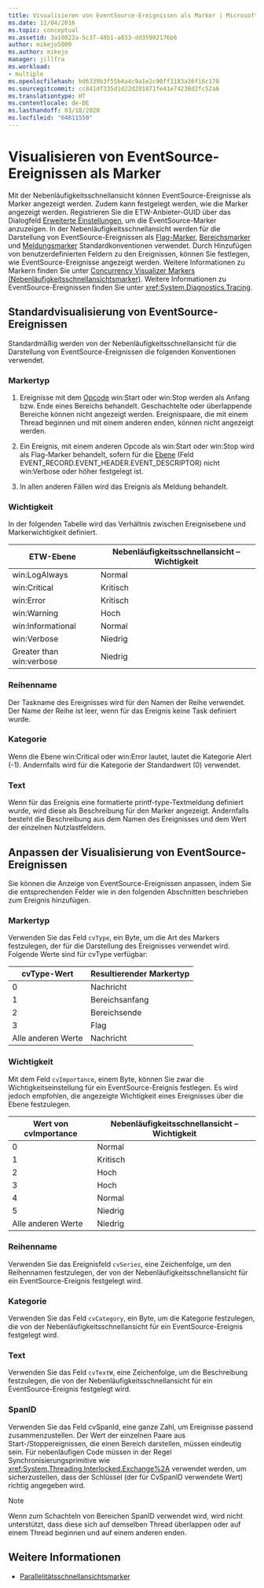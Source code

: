 ```yaml
---
title: Visualisieren von EventSource-Ereignissen als Marker | Microsoft-Dokumentation
ms.date: 11/04/2016
ms.topic: conceptual
ms.assetid: 3a10022a-5c37-48b1-a833-dd35902176b6
author: mikejo5000
ms.author: mikejo
manager: jillfra
ms.workload:
- multiple
ms.openlocfilehash: bd6339b3f55b4a4c9a1e2c90ff3183a36f16c178
ms.sourcegitcommit: cc841df335d1d22d281871fe41e74238d2fc52a6
ms.translationtype: HT
ms.contentlocale: de-DE
ms.lasthandoff: 03/18/2020
ms.locfileid: "64811550"
---
```

# <a name="visualize-eventsource-events-as-markers"></a>Visualisieren von EventSource-Ereignissen als Marker
Mit der Nebenläufigkeitsschnellansicht können EventSource-Ereignisse als Marker angezeigt werden. Zudem kann festgelegt werden, wie die Marker angezeigt werden. Registrieren Sie die ETW-Anbieter-GUID über das Dialogfeld [Erweiterte Einstellungen](../profiling/advanced-settings-dialog-box-concurrency-visualizer.md), um die EventSource-Marker anzuzeigen. In der Nebenläufigkeitsschnellansicht werden für die Darstellung von EventSource-Ereignissen als [Flag-Marker](../profiling/flag-markers.md), [Bereichsmarker](../profiling/span-markers.md) und [Meldungsmarker](../profiling/message-markers.md) Standardkonventionen verwendet. Durch Hinzufügen von benutzerdefinierten Feldern zu den Ereignissen, können Sie festlegen, wie EventSource-Ereignisse angezeigt werden. Weitere Informationen zu Markern finden Sie unter [Concurrency Visualizer Markers (Nebenläufigkeitsschnellansichtsmarker)](../profiling/concurrency-visualizer-markers.md). Weitere Informationen zu EventSource-Ereignissen finden Sie unter <xref:System.Diagnostics.Tracing>.

## <a name="default-visualization-of-eventsource-events"></a>Standardvisualisierung von EventSource-Ereignissen
 Standardmäßig werden von der Nebenläufigkeitsschnellansicht für die Darstellung von EventSource-Ereignissen die folgenden Konventionen verwendet.

### <a name="marker-type"></a>Markertyp

1. Ereignisse mit dem [Opcode](/windows/desktop/WES/eventmanifestschema-opcodetype-complextype) win:Start oder win:Stop werden als Anfang bzw. Ende eines Bereichs behandelt.  Geschachtelte oder überlappende Bereiche können nicht angezeigt werden. Ereignispaare, die mit einem Thread beginnen und mit einem anderen enden, können nicht angezeigt werden.

2. Ein Ereignis, mit einem anderen Opcode als win:Start oder win:Stop wird als Flag-Marker behandelt, sofern für die [Ebene](/windows/desktop/WES/defining-severity-levels) (Feld EVENT_RECORD.EVENT_HEADER.EVENT_DESCRIPTOR) nicht win:Verbose oder höher festgelegt ist.

3. In allen anderen Fällen wird das Ereignis als Meldung behandelt.

### <a name="importance"></a>Wichtigkeit
 In der folgenden Tabelle wird das Verhältnis zwischen Ereignisebene und Markerwichtigkeit definiert.

|ETW-Ebene|Nebenläufigkeitsschnellansicht – Wichtigkeit|
|---------------|---------------------------------------|
|win:LogAlways|Normal|
|win:Critical|Kritisch|
|win:Error|Kritisch|
|win:Warning|Hoch|
|win:Informational|Normal|
|win:Verbose|Niedrig|
|Greater than win:verbose|Niedrig|

### <a name="series-name"></a>Reihenname
 Der Taskname des Ereignisses wird für den Namen der Reihe verwendet. Der Name der Reihe ist leer, wenn für das Ereignis keine Task definiert wurde.

### <a name="category"></a>Kategorie
 Wenn die Ebene win:Critical oder win:Error lautet, lautet die Kategorie Alert (-1). Andernfalls wird für die Kategorie der Standardwert (0) verwendet.

### <a name="text"></a>Text
 Wenn für das Ereignis eine formatierte printf-type-Textmeldung definiert wurde, wird diese als Beschreibung für den Marker angezeigt. Andernfalls besteht die Beschreibung aus dem Namen des Ereignisses und dem Wert der einzelnen Nutzlastfeldern.

## <a name="customize-visualization-of-eventsource-events"></a>Anpassen der Visualisierung von EventSource-Ereignissen
 Sie können die Anzeige von EventSource-Ereignissen anpassen, indem Sie die entsprechenden Felder wie in den folgenden Abschnitten beschrieben zum Ereignis hinzufügen.

### <a name="marker-type"></a>Markertyp
 Verwenden Sie das Feld `cvType`, ein Byte, um die Art des Markers festzulegen, der für die Darstellung des Ereignisses verwendet wird. Folgende Werte sind für cvType verfügbar:

|cvType-Wert|Resultierender Markertyp|
|------------------|---------------------------|
|0|Nachricht|
|1|Bereichsanfang|
|2|Bereichsende|
|3|Flag|
|Alle anderen Werte|Nachricht|

### <a name="importance"></a>Wichtigkeit
 Mit dem Feld `cvImportance`, einem Byte, können Sie zwar die Wichtigkeitseinstellung für ein EventSource-Ereignis festlegen. Es wird jedoch empfohlen, die angezeigte Wichtigkeit eines Ereignisses über die Ebene festzulegen.

|Wert von cvImportance|Nebenläufigkeitsschnellansicht – Wichtigkeit|
|------------------------|---------------------------------------|
|0|Normal|
|1|Kritisch|
|2|Hoch|
|3|Hoch|
|4|Normal|
|5|Niedrig|
|Alle anderen Werte|Niedrig|

### <a name="series-name"></a>Reihenname
 Verwenden Sie das Ereignisfeld `cvSeries`, eine Zeichenfolge, um den Reihennamen festzulegen, der von der Nebenläufigkeitsschnellansicht für ein EventSource-Ereignis festgelegt wird.

### <a name="category"></a>Kategorie
 Verwenden Sie das Feld `cvCategory`, ein Byte, um die Kategorie festzulegen, die von der Nebenläufigkeitsschnellansicht für ein EventSource-Ereignis festgelegt wird.

### <a name="text"></a>Text
 Verwenden Sie das Feld `cvTextW`, eine Zeichenfolge, um die Beschreibung festzulegen, die von der Nebenläufigkeitsschnellansicht für ein EventSource-Ereignis festgelegt wird.

### <a name="spanid"></a>SpanID
 Verwenden Sie das Feld cvSpanId, eine ganze Zahl, um Ereignisse passend zusammenzustellen. Der Wert der einzelnen Paare aus Start-/Stoppereignissen, die einen Bereich darstellen, müssen eindeutig sein. Für nebenläufigen Code müssen in der Regel Synchronisierungsprimitive wie <xref:System.Threading.Interlocked.Exchange%2A> verwendet werden, um sicherzustellen, dass der Schlüssel (der für CvSpanID verwendete Wert) richtig angegeben wird.

> [!NOTE]
> Wenn zum Schachteln von Bereichen SpanID verwendet wird, wird nicht unterstützt, dass diese sich auf demselben Thread überlappen oder auf einem Thread beginnen und auf einem anderen enden.

## <a name="see-also"></a>Weitere Informationen
- [Parallelitätsschnellansichtsmarker](../profiling/concurrency-visualizer-markers.md)